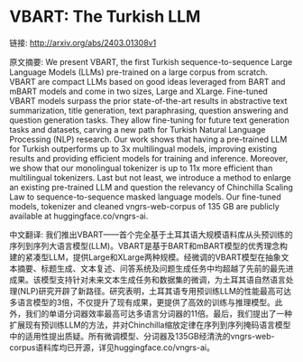 # VBART: The Turkish LLM

链接: http://arxiv.org/abs/2403.01308v1

原文摘要:
We present VBART, the first Turkish sequence-to-sequence Large Language
Models (LLMs) pre-trained on a large corpus from scratch. VBART are compact
LLMs based on good ideas leveraged from BART and mBART models and come in two
sizes, Large and XLarge. Fine-tuned VBART models surpass the prior
state-of-the-art results in abstractive text summarization, title generation,
text paraphrasing, question answering and question generation tasks. They allow
fine-tuning for future text generation tasks and datasets, carving a new path
for Turkish Natural Language Processing (NLP) research. Our work shows that
having a pre-trained LLM for Turkish outperforms up to 3x multilingual models,
improving existing results and providing efficient models for training and
inference. Moreover, we show that our monolingual tokenizer is up to 11x more
efficient than multilingual tokenizers. Last but not least, we introduce a
method to enlarge an existing pre-trained LLM and question the relevancy of
Chinchilla Scaling Law to sequence-to-sequence masked language models. Our
fine-tuned models, tokenizer and cleaned vngrs-web-corpus of 135 GB are
publicly available at huggingface.co/vngrs-ai.

中文翻译:
我们推出VBART——首个完全基于土耳其语大规模语料库从头预训练的序列到序列大语言模型(LLM)。VBART是基于BART和mBART模型的优秀理念构建的紧凑型LLM，提供Large和XLarge两种规模。经微调的VBART模型在抽象文本摘要、标题生成、文本复述、问答系统及问题生成任务中均超越了先前的最先进成果。该模型支持针对未来文本生成任务和数据集的微调，为土耳其语自然语言处理(NLP)研究开辟了新路径。研究表明，土耳其语专用预训练LLM的性能最高可达多语言模型的3倍，不仅提升了现有成果，更提供了高效的训练与推理模型。此外，我们的单语分词器效率最高可达多语言分词器的11倍。最后，我们提出了一种扩展现有预训练LLM的方法，并对Chinchilla缩放定律在序列到序列掩码语言模型中的适用性提出质疑。所有微调模型、分词器及135GB经清洗的vngrs-web-corpus语料库均已开源，详见huggingface.co/vngrs-ai。
